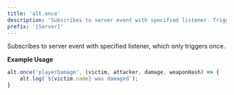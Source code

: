 ```yaml
---
title: 'alt.once'
description: 'Subscribes to server event with specified listener. Triggers once.'
prefix: '[Server]'
---
```


Subscribes to server event with specified listener, which only triggers once.

**Example Usage**

```js
alt.once('playerDamage', (victim, attacker, damage, weaponHash) => {
    alt.log(`${victim.name} was damaged`);
}
```

